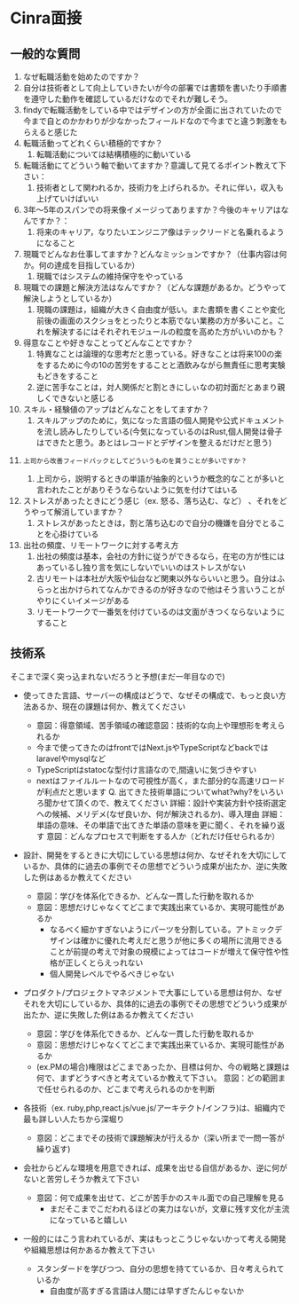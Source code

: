 # Cinra面接


## 一般的な質問

1.  なぜ転職活動を始めたのですか？
  2. 自分は技術者として向上していきたいが今の部署では書類を書いたり手順書を遵守した動作を確認しているだけなのでそれが難しそう。
  3. findyで転職活動をしている中ではデザインの方が全面に出されていたので今まで自とのかかわりが少なかったフィールドなので今までと違う刺激をもらえると感じた
2. 転職活動ってどれくらい積極的ですか？
     1. 転職活動については結構積極的に動いている 
6.  転職活動にてどういう軸で動いてますか？意識して見てるポイント教えて下さい：
	1. 技術者として関われるか，技術力を上げられるか。それに伴い，収入も上げていけばいい
 1.  3年〜5年のスパンでの将来像イメージってありますか？今後のキャリアはなんですか？：
	 1. 将来のキャリア，なりたいエンジニア像はテックリードと名乗れるようになること
 2. 現職でどんなお仕事してますか？どんなミッションですか？（仕事内容は何か。何の達成を目指しているか）
	 1. 現職ではシステムの維持保守をやっている
 3. 現職での課題と解決方法はなんですか？（どんな課題があるか。どうやって解決しようとしているか）
	 1. 現職の課題は，組織が大きく自由度が低い。また書類を書くことや変化前後の画面のスクショをとったりと本筋でない業務の方が多いこと。これを解決するにはそれぞれモジュールの粒度を高めた方がいいのかも？
 4. 得意なことや好きなことってどんなことですか？
	 1. 特異なことは論理的な思考だと思っている。好きなことは将来100の楽をするために今の10の苦労をすることと酒飲みながら無責任に思考実験もどきをすること
	 2. 逆に苦手なことは，対人関係だと割ときにしぃなの初対面だとあまり親しくできないと感じる
 5. スキル・経験値のアップはどんなことをしてますか？
	 1. スキルアップのために，気になった言語の個人開発や公式ドキュメントを流し読みしたりしている(今気になっているのはRust,個人開発は骨子はできたと思う。あとはレコードとデザインを整えるだけだと思う)
 6.     上司から改善フィードバックとしてどういうものを貰うことが多いですか？
	 1. 上司から，説明するときの単語が抽象的というか概念的なことが多いと言われたことがありそうならないように気を付けてはいる
 7. ストレスがあったときにどう感じ（ex. 怒る、落ち込む、など） 、それをどうやって解消していますか？
	 1. ストレスがあったときは，割と落ち込むので自分の機嫌を自分でとることを心掛けている
 8.  出社の頻度、リモートワークに対する考え方
	 1. 出社の頻度は基本，会社の方針に従うができるなら，在宅の方が性にはあっているし独り言を気にしないでいいのはストレスがない
	 2. 古リモートは本社が大阪や仙台など関東以外ならいいと思う。自分はふらっと出かけられてなんかできるのが好きなので他はそう言いうことがやりにくいイメージがある
	 3. リモートワークで一番気を付けているのは文面がきつくならないようにすること


## 技術系
そこまで深く突っ込まれないだろうと予想(まだ一年目なので)
- 使ってきた言語、サーバーの構成はどうで、なぜその構成で、もっと良い方法あるか、現在の課題は何か、教えてください
	- 意図：得意領域、苦手領域の確認意図：技術的な向上や理想形を考えられるか
	- 今まで使ってきたのはfrontではNext.jsやTypeScriptなどbackではlaravelやmysqlなど
	- TypeScriptはstatocな型付け言語なので,間違いに気づきやすい
	- nextはファイルルートなので可視性が高く，また部分的な高速リロードが利点だと思います
    Q. 出てきた技術単語についてwhat?why?をいろいろ聞かせて頂くので、教えてください
        詳細：設計や実装方針や技術選定への候補、メリデメ(なぜ良いか、何が解決されるか)、導入理由
        詳細：単語の意味、その単語で出てきた単語の意味を更に聞く、それを繰り返す
        意図：どんなプロセスで判断をする人か（どれだけ任せられるか）
- 設計、開発をするときに大切にしている思想は何か、なぜそれを大切にしているか、具体的に過去の事例でその思想でどういう成果が出たか、逆に失敗した例はあるか教えてください
	- 意図：学びを体系化できるか、どんな一貫した行動を取れるか
	- 意図：思想だけじゃなくてどこまで実践出来ているか、実現可能性があるか
		- なるべく細かすぎないようにパーツを分割している。アトミックデザインは確かに優れた考えだと思うが他に多くの場所に流用できることが前提の考えで対象の規模によってはコードが増えて保守性や性格が正しくとらえっれない
		- 個人開発レベルでやるべきじゃない

- プロダクト/プロジェクトマネジメントで大事にしている思想は何か、なぜそれを大切にしているか、具体的に過去の事例でその思想でどういう成果が出たか、逆に失敗した例はあるか教えてください
	- 意図：学びを体系化できるか、どんな一貫した行動を取れるか
	- 意図：思想だけじゃなくてどこまで実践出来ているか、実現可能性があるか
	- (ex.PMの場合)権限はどこまであったか、目標は何か、今の戦略と課題は何で、まずどうすべきと考えているか教えて下さい。
        意図：どの範囲まで任せられるのか、どこまで考えられるのかを判断
- 各技術（ex. ruby,php,react.js/vue.js/アーキテクト/インフラ)は、組織内で最も詳しい人たちから深堀り
	- 意図：どこまでその技術で課題解決が行えるか（深い所まで一問一答が繰り返す)
- 会社からどんな環境を用意できれば、成果を出せる自信があるか、逆に何がないと苦労しそうか教えて下さい
	- 意図：何で成果を出せて、どこが苦手かのスキル面での自己理解を見る
		- まだそこまでこだわれるほどの実力はないが，文章に残す文化が主流になっていると嬉しい
- 一般的にはこう言われているが、実はもっとこうじゃないかって考える開発や組織思想は何かあるか教えて下さい
	- スタンダードを学びつつ、自分の思想を持てているか、日々考えられているか
		- 自由度が高すぎる言語は人間には早すぎたんじゃないか
